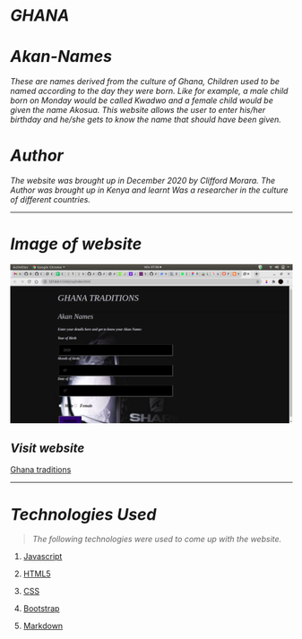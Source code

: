 # _GHANA_
# _Akan-Names_
_These are names derived from the culture of Ghana, Children used to be named according to the day they were born. Like for example, a male child born on Monday would be called Kwadwo and a female child would be given the name Akosua. This website allows the user to enter his/her birthday and he/she gets to know the name that should have been given._

# _Author_
_The website was brought up in December 2020 by Clifford Morara. The Author  was brought up in Kenya and learnt Was a researcher in the culture of different countries._
***


# _Image of website_
![Akan-names](images/website.png "culture")
 
 ## _Visit website_
 [Ghana traditions](https://cliffordmorara47.github.io/Landing-page/ "culture")
 ***

 # _Technologies Used_
 >_The following technologies were used to come up with the website._

 1. [Javascript](https://en.wikipedia.org/wiki/JavaScript "JS")

 2. [HTML5](https://en.wikipedia.org/wiki/HTML5 "Hypertext")

 3. [CSS](https://en.wikipedia.org/wiki/CSS "stylesheet")

 4. [Bootstrap](https://getbootstrap.com/ "bootstrap")
 5. [Markdown](https://en.wikipedia.org/wiki/Markdown "README.md")



